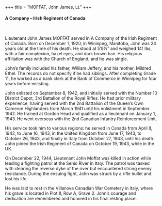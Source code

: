 +++
title = "MOFFAT, John James, Lt."
+++

#### A Company – Irish Regiment of Canada
<br>


Lieutenant John James MOFFAT served in A Company of the Irish Regiment of Canada. 
Born on December 1, 1920, in Winnipeg, Manitoba, John was 24 years old at the time of his death. He stood at 5’9½” and weighed 141 lbs, with a fair complexion, hazel eyes, and dark brown hair. His religious affiliation was with the Church of England, and he was single.

John’s family included his father, William Jeffery, and his mother, Mildred Ethel. The records do not specify if he had siblings. After completing Grade 11, he worked as a bank clerk at the Bank of Commerce in Winnipeg for four years before enlisting.

John enlisted on September 8, 1942, and initially served with the Number 10 District Depot, 3rd Battalion of the Royal Rifles. He had prior military experience, having served with the 2nd Battalion of the Queen’s Own Cameron Highlanders from March 1941 until his enlistment in September 1942. He trained at Gordon Head and qualified as a lieutenant on January 1, 1943. He went overseas with the 2nd Canadian Infantry Reinforcement Unit.

His service took him to various regions: he served in Canada from April 8, 1942, to June 16, 1943, in the United Kingdom from June 17, 1943, to October 26, 1943, and finally in Italy from October 27, 1943, until his death. John joined the Irish Regiment of Canada on October 19, 1943, while in the UK.

On December 22, 1944, Lieutenant John Moffat was killed in action while leading a fighting patrol at the Senio River in Italy. The patrol was tasked with clearing the reverse dyke of the river but encountered strong enemy resistance. During the ensuing fight, John was struck by a rifle bullet and lost his life.

He was laid to rest in the Villanova Canadian War Cemetery in Italy, where his grave is located in Plot II, Row A, Grave 2. John’s courage and dedication are remembered and honored in his final resting place. 
